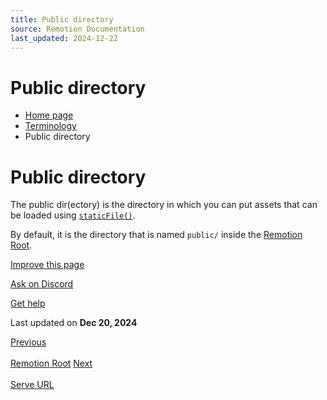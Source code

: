 ```yaml
---
title: Public directory
source: Remotion Documentation
last_updated: 2024-12-22
---
```


# Public directory

- [Home page](/)
- [Terminology](/docs/terminology)
- Public directory

# Public directory

The public dir(ectory) is the directory in which you can put assets that can be loaded using [`staticFile()`](/docs/staticfile).

By default, it is the directory that is named `public/` inside the [Remotion Root](/docs/terminology/remotion-root).

[Improve this page](https://github.com/remotion-dev/remotion/edit/main/packages/docs/docs/terminology/public-dir.mdx)

[Ask on Discord](https://remotion.dev/discord)

[Get help](/docs/get-help)

Last updated on **Dec 20, 2024**

[Previous\
\
Remotion Root](/docs/terminology/remotion-root) [Next\
\
Serve URL](/docs/terminology/serve-url)

